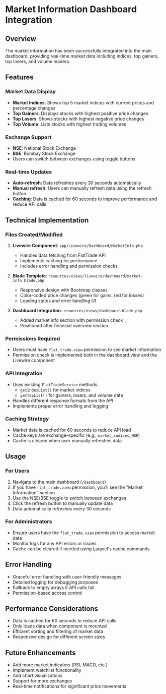 # Market Information Dashboard Integration

## Overview
The market information has been successfully integrated into the main dashboard, providing real-time market data including indices, top gainers, top losers, and volume leaders.

## Features

### Market Data Display
- **Market Indices**: Shows top 5 market indices with current prices and percentage changes
- **Top Gainers**: Displays stocks with highest positive price changes
- **Top Losers**: Shows stocks with highest negative price changes  
- **Top Volume**: Lists stocks with highest trading volumes

### Exchange Support
- **NSE**: National Stock Exchange
- **BSE**: Bombay Stock Exchange
- Users can switch between exchanges using toggle buttons

### Real-time Updates
- **Auto-refresh**: Data refreshes every 30 seconds automatically
- **Manual refresh**: Users can manually refresh data using the refresh button
- **Caching**: Data is cached for 60 seconds to improve performance and reduce API calls

## Technical Implementation

### Files Created/Modified

1. **Livewire Component**: `app/Livewire/Dashboard/MarketInfo.php`
   - Handles data fetching from FlatTrade API
   - Implements caching for performance
   - Includes error handling and permission checks

2. **Blade Template**: `resources/views/livewire/dashboard/market-info.blade.php`
   - Responsive design with Bootstrap classes
   - Color-coded price changes (green for gains, red for losses)
   - Loading states and error handling UI

3. **Dashboard Integration**: `resources/views/dashboard.blade.php`
   - Added market info section with permission check
   - Positioned after financial overview section

### Permissions Required
- Users must have `flat_trade.view` permission to see market information
- Permission check is implemented both in the dashboard view and the Livewire component

### API Integration
- Uses existing `FlatTradeService` methods:
  - `getIndexList()` for market indices
  - `getTopList()` for gainers, losers, and volume data
- Handles different response formats from the API
- Implements proper error handling and logging

### Caching Strategy
- Market data is cached for 60 seconds to reduce API load
- Cache keys are exchange-specific (e.g., `market_indices_NSE`)
- Cache is cleared when user manually refreshes data

## Usage

### For Users
1. Navigate to the main dashboard (`/dashboard`)
2. If you have `flat_trade.view` permission, you'll see the "Market Information" section
3. Use the NSE/BSE toggle to switch between exchanges
4. Click the refresh button to manually update data
5. Data automatically refreshes every 30 seconds

### For Administrators
- Ensure users have the `flat_trade.view` permission to access market data
- Monitor logs for any API errors or issues
- Cache can be cleared if needed using Laravel's cache commands

## Error Handling
- Graceful error handling with user-friendly messages
- Detailed logging for debugging purposes
- Fallback to empty arrays if API calls fail
- Permission-based access control

## Performance Considerations
- Data is cached for 60 seconds to reduce API calls
- Only loads data when component is mounted
- Efficient sorting and filtering of market data
- Responsive design for different screen sizes

## Future Enhancements
- Add more market indicators (RSI, MACD, etc.)
- Implement watchlist functionality
- Add chart visualizations
- Support for more exchanges
- Real-time notifications for significant price movements
